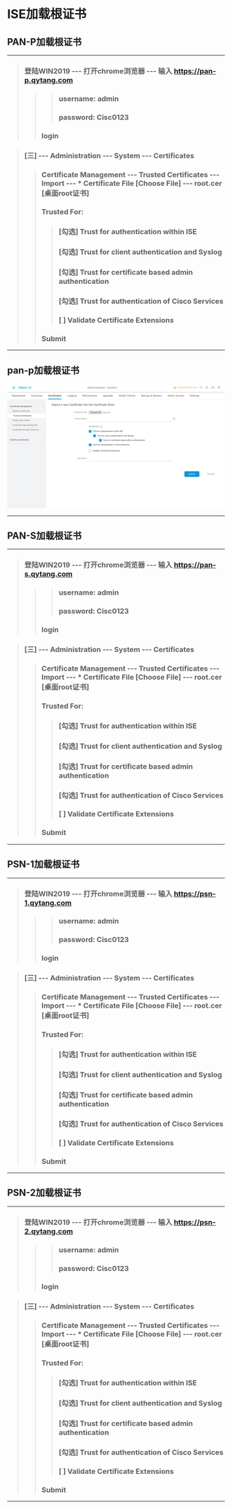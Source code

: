 # ISE加载根证书

## PAN-P加载根证书

---

> ### 登陆WIN2019 --- 打开chrome浏览器 --- 输入 https://pan-p.qytang.com
>>> ### username: admin
>>> ### password: Cisc0123
>> ### login

> ###  [三] --- Administration --- System --- Certificates
>> ### Certificate Management --- Trusted Certificates --- Import --- * Certificate File [Choose File] --- root.cer [桌面root证书]
>> ### Trusted For:
>>> ### [勾选] Trust for authentication within ISE
>>> ### [勾选] Trust for client authentication and Syslog
>>> ### [勾选] Trust for certificate based admin authentication
>>> ### [勾选] Trust for authentication of Cisco Services
>>> ### [    ] Validate Certificate Extensions
>> ### Submit

---

## pan-p加载根证书
![](./images/4.3_1_ISE加载根证书.png)

---

## PAN-S加载根证书

---

> ### 登陆WIN2019 --- 打开chrome浏览器 --- 输入 https://pan-s.qytang.com
>>> ### username: admin
>>> ### password: Cisc0123
>> ### login

> ###  [三] --- Administration --- System --- Certificates
>> ### Certificate Management --- Trusted Certificates --- Import --- * Certificate File [Choose File] --- root.cer [桌面root证书]
>> ### Trusted For:
>>> ### [勾选] Trust for authentication within ISE
>>> ### [勾选] Trust for client authentication and Syslog
>>> ### [勾选] Trust for certificate based admin authentication
>>> ### [勾选] Trust for authentication of Cisco Services
>>> ### [    ] Validate Certificate Extensions
>> ### Submit

---

## PSN-1加载根证书

---

> ### 登陆WIN2019 --- 打开chrome浏览器 --- 输入 https://psn-1.qytang.com
>>> ### username: admin
>>> ### password: Cisc0123
>> ### login

> ###  [三] --- Administration --- System --- Certificates
>> ### Certificate Management --- Trusted Certificates --- Import --- * Certificate File [Choose File] --- root.cer [桌面root证书]
>> ### Trusted For:
>>> ### [勾选] Trust for authentication within ISE
>>> ### [勾选] Trust for client authentication and Syslog
>>> ### [勾选] Trust for certificate based admin authentication
>>> ### [勾选] Trust for authentication of Cisco Services
>>> ### [    ] Validate Certificate Extensions
>> ### Submit

---

## PSN-2加载根证书

---

> ### 登陆WIN2019 --- 打开chrome浏览器 --- 输入 https://psn-2.qytang.com
>>> ### username: admin
>>> ### password: Cisc0123
>> ### login

> ###  [三] --- Administration --- System --- Certificates
>> ### Certificate Management --- Trusted Certificates --- Import --- * Certificate File [Choose File] --- root.cer [桌面root证书]
>> ### Trusted For:
>>> ### [勾选] Trust for authentication within ISE
>>> ### [勾选] Trust for client authentication and Syslog
>>> ### [勾选] Trust for certificate based admin authentication
>>> ### [勾选] Trust for authentication of Cisco Services
>>> ### [    ] Validate Certificate Extensions
>> ### Submit

---
